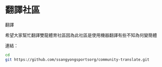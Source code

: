 # 翻譯社區
翻譯

希望大家幫忙翻譯雙龍體育社區因為此社區是使用機器翻譯有些不知為何變簡體

連結：
```bash
cd
git https://github.com/ssangyongsportsorg/community-translate.git
